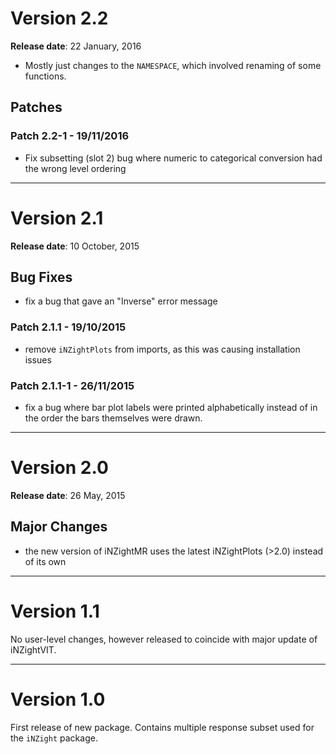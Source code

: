 # Version 2.2
__Release date__: 22 January, 2016

- Mostly just changes to the `NAMESPACE`, which involved renaming of some functions.

## Patches

### Patch 2.2-1 - 19/11/2016

- Fix subsetting (slot 2) bug where numeric to categorical conversion had the wrong level ordering

***
# Version 2.1
__Release date__: 10 October, 2015

## Bug Fixes

- fix a bug that gave an "Inverse" error message

### Patch 2.1.1 - 19/10/2015

- remove `iNZightPlots` from imports, as this was causing installation issues

### Patch 2.1.1-1 - 26/11/2015

- fix a bug where bar plot labels were printed alphabetically instead
  of in the order the bars themselves were drawn.


***
# Version 2.0
__Release date__: 26 May, 2015

## Major Changes

- the new version of iNZightMR uses the latest iNZightPlots (>2.0) instead of its own


***
# Version 1.1

No user-level changes, however released to coincide with major update of iNZightVIT.


***
# Version 1.0

First release of new package.
Contains multiple response subset used for the `iNZight` package.
